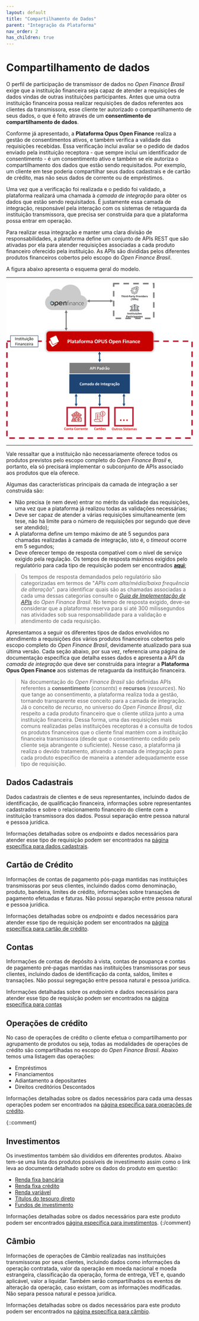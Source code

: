 ```yaml
---
layout: default
title: "Compartilhamento de Dados"
parent: "Integração da Plataforma"
nav_order: 2
has_children: true
---
```


# Compartilhamento de dados

O perfil de participação de transmissor de dados no *Open Finance Brasil* exige que a instituição financeira seja capaz de atender a requisições de dados vindas de outras instituições participantes. Antes que uma outra instituição financeira possa realizar requisições de dados referentes aos clientes da transmissora, esse cliente ter autorizado o compartilhamento de seus dados, o que é feito através de um **consentimento de compartilhamento de dados**.

Conforme já apresentado, a **Plataforma Opus Open Finance** realiza a gestão de consentimentos ativos, e também verifica a validade das requisições recebidas. Essa verificação inclui avaliar se o pedido de dados enviado pela instituição receptora - que sempre inclui um identificador de consentimento - é um consentimento ativo e também se ele autoriza o compartilhamento dos dados que estão sendo requisitados. Por exemplo, um cliente em tese poderia compartilhar seus dados cadastrais e de cartão de crédito, mas não seus dados de corrente ou de empréstimos.

Uma vez que a verificação foi realizada e o pedido foi validado, a plataforma realizará uma chamada à *camada de integração* para obter os dados que estão sendo requisitados. É justamente essa camada de integração, responsável pela interação com os sistemas de retaguarda da instituição transmissora, que precisa ser construída para que a plataforma possa entrar em operação.

Para realizar essa integração e manter uma clara divisão de responsabilidades, a plataforma define um conjunto de APIs REST que são ativadas por ela para atender requisições associadas a cada produto financeiro oferecido pela instituição. As APIs são divididas pelos diferentes produtos financeiros cobertos pelo escopo do *Open Finance Brasil*.

A figura abaixo apresenta o esquema geral do modelo.

---

![Imagem da Camada de Integração][Imagem da Camada de Integração]

---

Vale ressaltar que a instituição não necessariamente oferece todos os produtos previstos pelo escopo completo do *Open Finance Brasil* e, portanto, ela só precisará implementar o subconjunto de APIs associado aos produtos que ela oferece.

Algumas das características principais da camada de integração a ser construída são:

- Não precisa (e nem deve) entrar no mérito da validade das requisições, uma vez que a plataforma já realizou todas as validações necessárias;
- Deve ser capaz de atender a várias requisições simultaneamente (em  tese, não há limite para o número de requisições por segundo que deve ser atendido);
- A plataforma define um tempo máximo de até 5 segundos para chamadas realizadas à camada de integração, isto é, o *timeout* ocorre em 5 segundos;
- Deve oferecer tempo de resposta compatível com o nível de serviço exigido pela regulação. Os tempos de resposta máximos exigidos pelo regulatório para cada tipo de requisição podem ser encontrados [**aqui**][Tempos de Resposta];

> Os tempos de resposta demandados pelo regulatório são categorizadas em termos de "*APIs com alta/média/baixa frequência de alteração*". para identificar quais são as chamadas associadas a cada uma dessas categorias consulte o [*Guia de Implementação de APIs*][Guia APIs] do *Open Finance Brasil*.
> No tempo de resposta exigido, deve-se considerar que a plataforma reserva para si até 300 milissegundos nas atividades sob sua responsabilidade para a validação e atendimento de cada requisição.

Apresentamos a seguir os diferentes tipos de dados envolvidos no atendimento a requisições dos vários produtos financeiros cobertos pelo escopo completo do *Open Finance Brasil*, devidamente atualizado para sua última versão. Cada seção abaixo, por sua vez, referencia uma página de documentação específica que detalha esses dados e apresenta a API da *camada de integração* que deve ser construída para integrar a **Plataforma Opus Open Finance** aos sistemas de retaguarda da instituição financeira.

> Na documentação do *Open Finance Brasil* são definidas APIs referentes a **consentimento** (*consents*) e **recursos** (*resources*). No que tange ao consentimento, a plataforma realiza toda a gestão, tornando transparente esse conceito para a camada de  integração. Já o conceito de *recurso*, no universo do *Open Finance Brasil*, diz respeito a cada produto financeiro que o cliente utiliza junto a uma instituição financeira. Dessa forma, uma das requisições mais comuns realizadas pelas instituições receptoras é a consulta de todos os produtos financeiros que o cliente final mantém com a instituição financeira transmissora (desde que o consentimento cedido pelo cliente seja abrangente o suficiente). Nesse caso, a plataforma já realiza o devido tratamento, ativando a camada de integração para cada produto específico de maneira a atender adequadamente esse tipo de requisição.

## Dados Cadastrais

Dados cadastrais de clientes e de seus representantes, incluindo dados de identificação, de qualificação financeira, informações sobre representantes cadastrados e sobre o relacionamento financeiro do cliente com a instituição transmissora dos dados.
Possui separação entre pessoa natural e pessoa jurídica.

Informações detalhadas sobre os *endpoints* e dados necessários para atender esse tipo de requisição podem ser encontrados na [página específica para dados cadastrais][Dados-Cadastrais].

## Cartão de Crédito

Informações de contas de pagamento pós-paga mantidas nas instituições transmissoras por seus clientes, incluindo dados como denominação, produto, bandeira, limites de crédito, informações sobre transações de pagamento efetuadas e faturas. Não possui separação entre pessoa natural e pessoa jurídica.

Informações detalhadas sobre os *endpoints* e dados necessários para atender esse tipo de requisição podem ser encontrados na [página específica para cartão de crédito][Cartão-crédito].

## Contas

Informações de contas de depósito à vista, contas de poupança e contas de pagamento pré-pagas mantidas nas instituições transmissoras por seus clientes, incluindo dados de identificação da conta, saldos, limites e transações. Não possui segregação entre pessoa natural e pessoa jurídica.

Informações detalhadas sobre os *endpoints* e dados necessários para atender esse tipo de requisição podem ser encontrados na [página específica para contas][Contas]

## Operações de crédito

No caso de operações de crédito o cliente efetua o compartilhamento por agrupamento de produtos ou seja, todas as modalidades de operações de crédito são compartilhadas no escopo do *Open Finance Brasil*. Abaixo temos uma listagem das operações:

- Empréstimos
- Financiamentos
- Adiantamento a depositantes
- Direitos creditórios Descontados

Informações detalhadas sobre os dados necessários para cada uma dessas operações podem ser encontrados na [página específica para operações de crédito][Crédito].

{::comment}

## Investimentos

Os investimentos também são divididos em diferentes produtos. Abaixo tem-se uma lista dos produtos possíveis de investimento assim como o link leva ao documenta detalhado sobre os dados do produto em questão:

- [Renda fixa bancária](./dados_investimentos/dados_renda_fixa_bancaria.md)
- [Renda fixa crédito](./dados_investimentos/dados_renda_fixa_credito.md)
- [Renda variável](./dados_investimentos/dados_renda_variavel.md)
- [Títulos do tesouro direto](./dados_investimentos/dados_titulo_tesouro_direto.md)
- [Fundos de investimento](./dados_investimentos/dados_fundos_investimento.md)

Informações detalhadas sobre os dados necessários para este produto podem ser encontrados [página específica para investimentos](./dados_investimentos/README.md).
{:/comment}

## Câmbio

Informações de operações de Câmbio realizadas nas instituições transmissoras por seus clientes, incluindo dados como informações da operação contratada, valor da operação em moeda nacional e moeda estrangeira, classificação da operação, forma de entrega, VET e, quando aplicável, valor a liquidar. Também serão compartilhados os eventos de alteração da operação, caso existam, com as informações modificadas. Não separa pessoa natural e pessoa jurídica.

Informações detalhadas sobre os dados necessários para este produto podem ser encontrados na [página específica para câmbio][Câmbio].

<!-- **gambia**: [API-Commons](../../../../swagger-ui/index.html?api=Opus-Commons) -->

<!-- Definição de links utilizados nesta página -->

[Imagem da Camada de Integração]: ./images/CamadaIntegração.png
[Tempos de Resposta]: https://openfinancebrasil.atlassian.net/wiki/spaces/OF/pages/17891396/Desempenho
[Guia APIs]: https://openfinancebrasil.atlassian.net/wiki/pages/viewpageattachments.action?pageId=17378841&preview=%2F17378841%2F17378864%2F%5B23-06%5DGuia_GT_Implementa%C3%A7%C3%A3oAPIs.pdf
[Dados-Cadastrais]: ../../../../apis/Dados-Cadastrais.html
[Cartão-crédito]: ../../../../apis/Cartão-de-Credito.html
[Contas]: ../../../../apis/Contas.html
[Crédito]: ./OOF-Crédito.html
[Câmbio]: ../../../../apis/Câmbio.html
